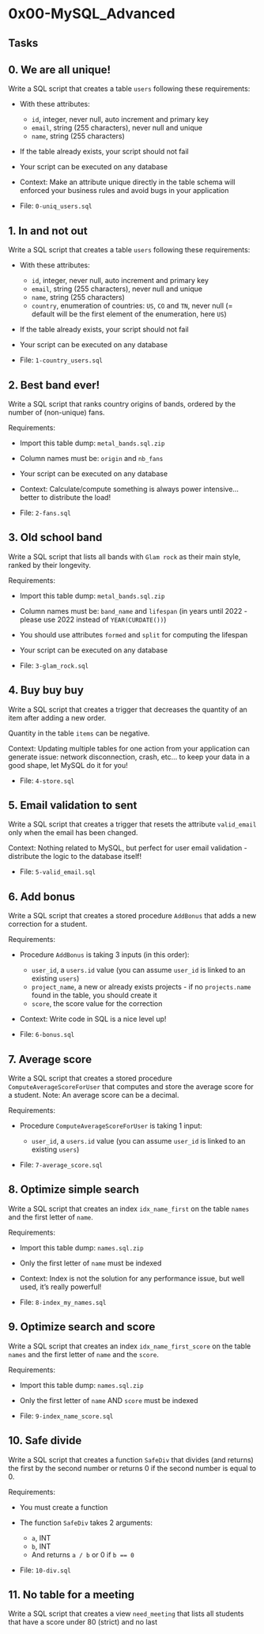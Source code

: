 # 0x00-MySQL_Advanced

## Tasks

## 0. We are all unique!

Write a SQL script that creates a table `users` following these requirements:

- With these attributes:
  - `id`, integer, never null, auto increment and primary key
  - `email`, string (255 characters), never null and unique
  - `name`, string (255 characters)
- If the table already exists, your script should not fail
- Your script can be executed on any database
- Context: Make an attribute unique directly in the table schema will enforced your business rules and avoid bugs in your application

- File: `0-uniq_users.sql`

## 1. In and not out

Write a SQL script that creates a table `users` following these requirements:

- With these attributes:
  - `id`, integer, never null, auto increment and primary key
  - `email`, string (255 characters), never null and unique
  - `name`, string (255 characters)
  - `country`, enumeration of countries: `US`, `CO` and `TN`, never null (= default will be the first element of the enumeration, here `US`)
- If the table already exists, your script should not fail
- Your script can be executed on any database

- File: `1-country_users.sql`

## 2. Best band ever!

Write a SQL script that ranks country origins of bands, ordered by the number of (non-unique) fans.

Requirements:

- Import this table dump: `metal_bands.sql.zip`
- Column names must be: `origin` and `nb_fans`
- Your script can be executed on any database
- Context: Calculate/compute something is always power intensive… better to distribute the load!

- File: `2-fans.sql`

## 3. Old school band

Write a SQL script that lists all bands with `Glam rock` as their main style, ranked by their longevity.

Requirements:

- Import this table dump: `metal_bands.sql.zip`
- Column names must be: `band_name` and `lifespan` (in years until 2022 - please use 2022 instead of `YEAR(CURDATE())`)
- You should use attributes `formed` and `split` for computing the lifespan
- Your script can be executed on any database

- File: `3-glam_rock.sql`

## 4. Buy buy buy

Write a SQL script that creates a trigger that decreases the quantity of an item after adding a new order.

Quantity in the table `items` can be negative.

Context: Updating multiple tables for one action from your application can generate issue: network disconnection, crash, etc… to keep your data in a good shape, let MySQL do it for you!

- File: `4-store.sql`

## 5. Email validation to sent

Write a SQL script that creates a trigger that resets the attribute `valid_email` only when the email has been changed.

Context: Nothing related to MySQL, but perfect for user email validation - distribute the logic to the database itself!

- File: `5-valid_email.sql`

## 6. Add bonus

Write a SQL script that creates a stored procedure `AddBonus` that adds a new correction for a student.

Requirements:

- Procedure `AddBonus` is taking 3 inputs (in this order):
  - `user_id`, a `users.id` value (you can assume `user_id` is linked to an existing `users`)
  - `project_name`, a new or already exists projects - if no `projects.name` found in the table, you should create it
  - `score`, the score value for the correction
- Context: Write code in SQL is a nice level up!

- File: `6-bonus.sql`

## 7. Average score

Write a SQL script that creates a stored procedure `ComputeAverageScoreForUser` that computes and store the average score for a student. Note: An average score can be a decimal.

Requirements:

- Procedure `ComputeAverageScoreForUser` is taking 1 input:
  - `user_id`, a `users.id` value (you can assume `user_id` is linked to an existing `users`)

- File: `7-average_score.sql`

## 8. Optimize simple search

Write a SQL script that creates an index `idx_name_first` on the table `names` and the first letter of `name`.

Requirements:

- Import this table dump: `names.sql.zip`
- Only the first letter of `name` must be indexed
- Context: Index is not the solution for any performance issue, but well used, it’s really powerful!

- File: `8-index_my_names.sql`

## 9. Optimize search and score

Write a SQL script that creates an index `idx_name_first_score` on the table `names` and the first letter of `name` and the `score`.

Requirements:

- Import this table dump: `names.sql.zip`
- Only the first letter of `name` AND `score` must be indexed

- File: `9-index_name_score.sql`

## 10. Safe divide

Write a SQL script that creates a function `SafeDiv` that divides (and returns) the first by the second number or returns 0 if the second number is equal to 0.

Requirements:

- You must create a function
- The function `SafeDiv` takes 2 arguments:
  - `a`, INT
  - `b`, INT
  - And returns `a / b` or 0 if `b == 0`

- File: `10-div.sql`

## 11. No table for a meeting

Write a SQL script that creates a view `need_meeting` that lists all students that have a score under 80 (strict) and no last
